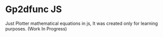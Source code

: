Gp2dfunc JS
===

Just Plotter mathematical equations in js, It was created only for learning purposes. (Work In Progress)

